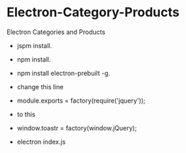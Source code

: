 # Electron-Category-Products
Electron Categories and Products

- jspm install. 
- npm install.
- npm install electron-prebuilt -g.
- change this line 
- module.exports = factory(require('jquery'));
- to this
- window.toastr = factory(window.jQuery);
  
- electron index.js

